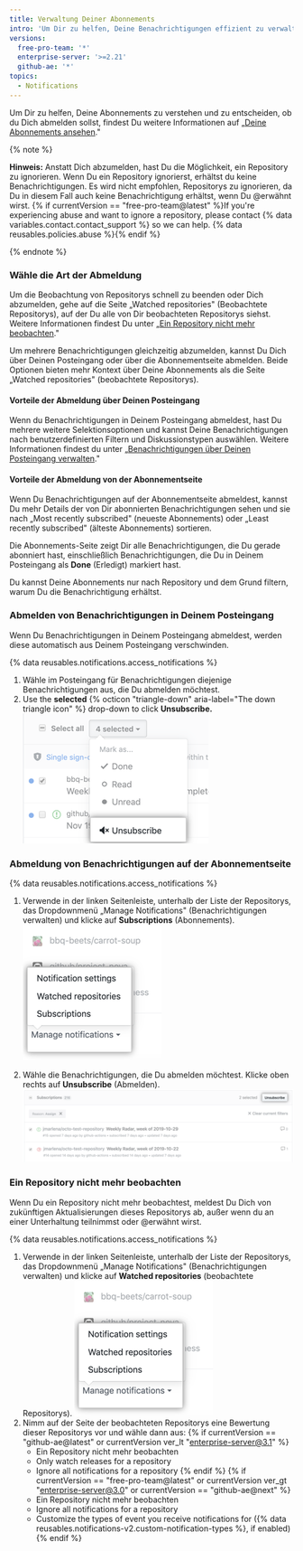 ```yaml
---
title: Verwaltung Deiner Abonnements
intro: 'Um Dir zu helfen, Deine Benachrichtigungen effizient zu verwalten, gibt es mehrere Möglichkeiten, Dich abzumelden.'
versions:
  free-pro-team: '*'
  enterprise-server: '>=2.21'
  github-ae: '*'
topics:
  - Notifications
---
```


Um Dir zu helfen, Deine Abonnements zu verstehen und zu entscheiden, ob du Dich abmelden sollst, findest Du weitere Informationen auf „[Deine Abonnements ansehen](/github/managing-subscriptions-and-notifications-on-github/viewing-your-subscriptions)."

{% note %}

**Hinweis:** Anstatt Dich abzumelden, hast Du die Möglichkeit, ein Repository zu ignorieren. Wenn Du ein Repository ignorierst, erhältst du keine Benachrichtigungen. Es wird nicht empfohlen, Repositorys zu ignorieren, da Du in diesem Fall auch keine Benachrichtigung erhältst, wenn Du @erwähnt wirst. {% if currentVersion == "free-pro-team@latest" %}If you're experiencing abuse and want to ignore a repository, please contact {% data variables.contact.contact_support %} so we can help. {% data reusables.policies.abuse %}{% endif %}

{% endnote %}

### Wähle die Art der Abmeldung

Um die Beobachtung von Repositorys schnell zu beenden oder Dich abzumelden, gehe auf die Seite „Watched repositories" (Beobachtete Repositorys), auf der Du alle von Dir beobachteten Repositorys siehst. Weitere Informationen findest Du unter „[Ein Repository nicht mehr beobachten](#unwatch-a-repository)."

Um mehrere Benachrichtigungen gleichzeitig abzumelden, kannst Du Dich über Deinen Posteingang oder über die Abonnementseite abmelden. Beide Optionen bieten mehr Kontext über Deine Abonnements als die Seite „Watched repositories" (beobachtete Repositorys).

#### Vorteile der Abmeldung über Deinen Posteingang

Wenn du Benachrichtigungen in Deinem Posteingang abmeldest, hast Du mehrere weitere Selektionsoptionen und kannst Deine Benachrichtigungen nach benutzerdefinierten Filtern und Diskussionstypen auswählen. Weitere Informationen findest du unter „[Benachrichtigungen über Deinen Posteingang verwalten](/github/managing-subscriptions-and-notifications-on-github/managing-notifications-from-your-inbox)."

#### Vorteile der Abmeldung von der Abonnementseite

Wenn Du Benachrichtigungen auf der Abonnementseite abmeldest, kannst Du mehr Details der von Dir abonnierten Benachrichtigungen sehen und sie nach „Most recently subscribed" (neueste Abonnements) oder „Least recently subscribed" (älteste Abonnements) sortieren.

Die Abonnements-Seite zeigt Dir alle Benachrichtigungen, die Du gerade abonniert hast, einschließlich Benachrichtigungen, die Du in Deinem Posteingang als **Done** (Erledigt) markiert hast.

Du kannst Deine Abonnements nur nach Repository und dem Grund filtern, warum Du die Benachrichtigung erhältst.

### Abmelden von Benachrichtigungen in Deinem Posteingang

Wenn Du Benachrichtigungen in Deinem Posteingang abmeldest, werden diese automatisch aus Deinem Posteingang verschwinden.

{% data reusables.notifications.access_notifications %}
1. Wähle im Posteingang für Benachrichtigungen diejenige Benachrichtigungen aus, die Du abmelden möchtest.
2. Use the **selected** {% octicon "triangle-down" aria-label="The down triangle icon" %} drop-down to click **Unsubscribe.** ![Unsubscribe option from main inbox](/assets/images/help/notifications-v2/unsubscribe-from-main-inbox.png)

### Abmeldung von Benachrichtigungen auf der Abonnementseite

{% data reusables.notifications.access_notifications %}
1. Verwende in der linken Seitenleiste, unterhalb der Liste der Repositorys, das Dropdownmenü „Manage Notifications" (Benachrichtigungen verwalten) und klicke auf **Subscriptions** (Abonnements). ![Dropdownmenü-Optionen „Manage Notifications" (Benachrichtigungen verwalten)](/assets/images/help/notifications-v2/manage-notifications-options.png)

2. Wähle die Benachrichtigungen, die Du abmelden möchtest. Klicke oben rechts auf **Unsubscribe** (Abmelden). ![Abonnementseite](/assets/images/help/notifications-v2/unsubscribe-from-subscriptions-page.png)

### Ein Repository nicht mehr beobachten

Wenn Du ein Repository nicht mehr beobachtest, meldest Du Dich von zukünftigen Aktualisierungen dieses Repositorys ab, außer wenn du an einer Unterhaltung teilnimmst oder @erwähnt wirst.

{% data reusables.notifications.access_notifications %}
1. Verwende in der linken Seitenleiste, unterhalb der Liste der Repositorys, das Dropdownmenü „Manage Notifications" (Benachrichtigungen verwalten) und klicke auf **Watched repositories** (beobachtete Repositorys). ![Dropdownmenü-Optionen „Manage Notifications" (Benachrichtigungen verwalten)](/assets/images/help/notifications-v2/manage-notifications-options.png)
2. Nimm auf der Seite der beobachteten Repositorys eine Bewertung dieser Repositorys vor und wähle dann aus:
  {% if currentVersion == "github-ae@latest" or currentVersion ver_lt "enterprise-server@3.1" %}
    - Ein Repository nicht mehr beobachten
    - Only watch releases for a repository
    - Ignore all notifications for a repository
  {% endif %}
  {% if currentVersion == "free-pro-team@latest" or currentVersion ver_gt "enterprise-server@3.0" or currentVersion == "github-ae@next" %}
    - Ein Repository nicht mehr beobachten
    - Ignore all notifications for a repository
    - Customize the types of event you receive notifications for ({% data reusables.notifications-v2.custom-notification-types %}, if enabled)
  {% endif %}
